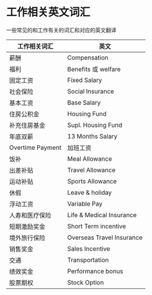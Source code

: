 # 工作相关英文词汇
一些常见的和工作有关的词汇和对应的英文翻译

| 工作相关词汇 | 英文 |
| ---------- | --- |
| 薪酬 | Compensation |
| 福利 | Benefits 或 welfare |
| 固定工资 | Fixed Salary |
| 社会保险 | Social Insurance |
| 基本工资 | Base Salary |
| 住房公积金 | Housing Fund |
| 补充住房基金 | Supl. Housing Fund |
| 年底双薪 | 13 Months Salary |
| Overtime Payment | 加班工资 |
| 饭补 | Meal Allowance |
| 出差补贴 | Travel Allowance |
| 运动补贴 | Sports Allowance |
| 休假 | Leave & holiday |
| 浮动工资 | Variable Pay |
| 人寿和医疗保险 | Life & Medical Insurance |
| 短期激励奖金 | Short Term incentive |
| 境外旅行保险 | Overseas Travel Insurance |
| 销售奖金 | Sales Incentive |
| 交通 | Transportation |
| 绩效奖金 | Performance bonus |
| 股票期权 | Stock Option |
